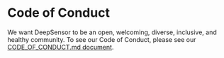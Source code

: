 # Code of Conduct

We want DeepSensor to be an open, welcoming, diverse, inclusive, and healthy community.
To see our Code of Conduct, please see our [CODE_OF_CONDUCT.md document](https://github.com/tom-andersson/deepsensor/blob/main/CODE_OF_CONDUCT.md).